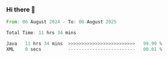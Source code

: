 ### Hi there 👋

<!--START_SECTION:waka-->

```rust
From: 06 August 2024 - To: 06 August 2025

Total Time: 11 hrs 34 mins

Java   11 hrs 34 mins  >>>>>>>>>>>>>>>>>>>>>>>>>   99.99 %
XML    0 secs          -------------------------   00.01 %
```

<!--END_SECTION:waka-->
